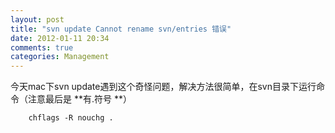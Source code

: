 ```yaml
---
layout: post
title: "svn update Cannot rename svn/entries 错误"
date: 2012-01-11 20:34
comments: true
categories: Management
---
```

今天mac下svn update遇到这个奇怪问题，解决方法很简单，在svn目录下运行命令（注意最后是 **有.符号 **）
```
    chflags -R nouchg .
```
